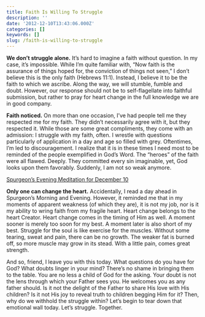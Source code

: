 ```yaml
---
title: Faith Is Willing To Struggle
description: ''
date: '2012-12-10T13:43:06.000Z'
categories: []
keywords: []
slug: /faith-is-willing-to-struggle
---
```


**We don’t struggle alone.** It’s hard to imagine a faith without question. In my case, it’s impossible. While I’m quite familiar with, “Now faith is the assurance of things hoped for, the conviction of things not seen,” I don’t believe this is the only faith (Hebrews 11:1). Instead, I believe it to be the faith to which we ascribe. Along the way, we will stumble, fumble and doubt. However, our response should not be to self-flagellate into faithful submission, but rather to pray for heart change in the full knowledge we are in good company.

**Faith noticed.** On more than one occasion, I’ve had people tell me they respected me for my faith. They didn’t necessarily agree with it, but they respected it. While those are some great compliments, they come with an admission: I struggle with my faith, often. I wrestle with questions particularly of application in a day and age so filled with grey. Oftentimes, I’m led to discouragement. I realize that it is in these times I need most to be reminded of the people exemplified in God’s Word. The “heroes” of the faith were all flawed. Deeply. They committed every sin imaginable, yet, God looks upon them favorably. Suddenly, I am not so weak anymore.

[Spurgeon’s Evening Meditation for December 10](http://www.biblegateway.com/devotionals/morning-and-evening/2012/12/10)

**Only one can change the heart.** Accidentally, I read a day ahead in Spurgeon’s Morning and Evening. However, it reminded me that in my moments of apparent weakness (of which they are), it is not my job, nor is it my ability to wring faith from my fragile heart. Heart change belongs to the heart Creator. Heart change comes in the timing of Him as well. A moment sooner is merely too soon for my best. A moment later is also short of my best. Struggle for the soul is like exercise for the muscles. Without some tearing, sweat and pain, there can be no growth. The weaker fat is burned off, so more muscle may grow in its stead. With a little pain, comes great strength.

And so, friend, I leave you with this today. What questions do you have for God? What doubts linger in your mind? There’s no shame in bringing them to the table. You are no less a child of God for the asking. Your doubt is not the lens through which your Father sees you. He welcomes you as any father should. Is it not the delight of the Father to share His love with His children? Is it not His joy to reveal truth to children begging Him for it? Then, why do we withhold the struggle within? Let’s begin to tear down that emotional wall today. Let’s struggle. Together.